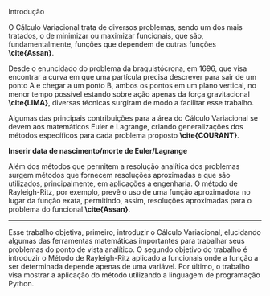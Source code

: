 Introdução

O Cálculo Variacional trata de diversos problemas, sendo um dos mais tratados, o de minimizar ou maximizar funcionais, que são, fundamentalmente, funções que dependem de outras funções **\cite{Assan}**.

Desde o enuncidado do problema da braquistócrona, em 1696, que visa encontrar a curva em que uma partícula precisa descrever para sair de um ponto A e chegar a um ponto B, ambos os pontos em um plano vertical, no menor tempo possível estando sobre ação apenas da força gravitacional **\cite{LIMA}**, diversas técnicas surgiram de modo a facilitar esse trabalho. 

Algumas das principais contribuições para a área do Cálculo Variacional se devem aos matemáticos Euler e Lagrange, criando generalizações dos métodos específicos para cada problema proposto **\cite{COURANT}**.

**Inserir data de nascimento/morte de Euler/Lagrange**

Além dos métodos que permitem a resolução analítica dos problemas surgem métodos que fornecem resoluções aproximadas e que são utilizados, principalmente, em aplicações a engenharia. O método de Rayleigh-Ritz, por exemplo, prevê o uso de uma função aproximadora no lugar da função exata, permitindo, assim, resoluções aproximadas para o problema do funcional **\cite{Assan}**.


___________________________________________________________________________________

Esse trabalho objetiva, primeiro, introduzir o Cálculo Variacional, elucidando algumas das ferramentas matemáticas importantes para trabalhar seus problemas do ponto de vista analítico. O segundo objetivo do trabalho é introduzir o Método de Rayleigh-Ritz aplicado a funcionais onde a função a ser determinada depende apenas de uma variável. Por último, o trabalho visa mostrar a aplicação do método utilizando a linguagem de programação Python.
